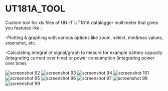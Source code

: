 # UT181A_TOOL
Custom tool for xls files of UNI-T UT181A datalogger multimeter that gives you features like :

-Plotting & graphing with various options like zoom, select, min&max values, sreenshot, etc.

-Calculating integral of signal/graph to mesure for example battery capacity (integrating current over time) or power consumption (integrating power over time).

![screenshot 92](https://user-images.githubusercontent.com/35897057/162367801-18e46a8a-1b9a-4bc2-9abb-0df300d4e82e.jpg)
![screenshot 93](https://user-images.githubusercontent.com/35897057/162367806-38ad1100-434c-4f97-b54f-8083838af3c1.jpg)
![screenshot 94](https://user-images.githubusercontent.com/35897057/162367814-06d16f51-5208-4619-b8f4-d60eafe430f3.jpg)
![screenshot 101](https://user-images.githubusercontent.com/35897057/162367822-36e8f2c3-395b-43fe-8b18-d26c9f3568fb.jpg)
![screenshot 95](https://user-images.githubusercontent.com/35897057/162367826-300e96e0-f852-4658-888c-0779f081dac8.jpg)
![screenshot 96](https://user-images.githubusercontent.com/35897057/162367831-54ca6b1c-3fb7-4fbc-b193-b0e5fc757f4e.jpg)
![screenshot 97](https://user-images.githubusercontent.com/35897057/162367834-8a84b654-f56a-4105-91a0-a9642e277c31.jpg)
![screenshot 98](https://user-images.githubusercontent.com/35897057/162367839-fe85ab39-e428-4dcc-a87c-88ef1c6854e5.jpg)
![screenshot 99](https://user-images.githubusercontent.com/35897057/162367841-678f680d-5ad0-48e1-a053-e4bc679538b4.jpg)
